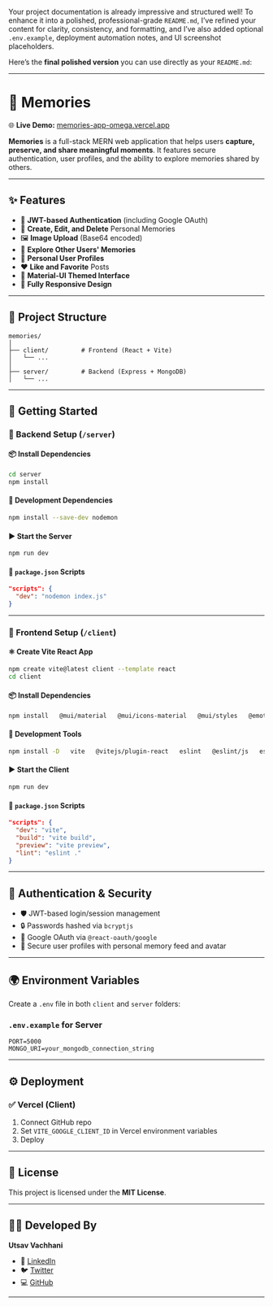 Your project documentation is already impressive and structured well! To enhance it into a polished, professional-grade `README.md`, I’ve refined your content for clarity, consistency, and formatting, and I’ve also added optional `.env.example`, deployment automation notes, and UI screenshot placeholders.

Here’s the **final polished version** you can use directly as your `README.md`:

---

# 🧠 Memories

🌐 **Live Demo:** [memories-app-omega.vercel.app](https://memories-app-omega.vercel.app/)

**Memories** is a full-stack MERN web application that helps users **capture, preserve, and share meaningful moments**. It features secure authentication, user profiles, and the ability to explore memories shared by others.

---

## ✨ Features

* 🔐 **JWT-based Authentication** (including Google OAuth)
* 📝 **Create, Edit, and Delete** Personal Memories
* 🖼️ **Image Upload** (Base64 encoded)
* 🧭 **Explore Other Users' Memories**
* 👤 **Personal User Profiles**
* ❤️ **Like and Favorite** Posts
* 🎨 **Material-UI Themed Interface**
* 📱 **Fully Responsive Design**

---

## 📁 Project Structure

```
memories/
│
├── client/         # Frontend (React + Vite)
│   └── ...
│
├── server/         # Backend (Express + MongoDB)
│   └── ...
```

---

## 🚀 Getting Started

### 🔧 Backend Setup (`/server`)

#### 📦 Install Dependencies

```bash
cd server
npm install
```

#### 🧰 Development Dependencies

```bash
npm install --save-dev nodemon
```

#### ▶️ Start the Server

```bash
npm run dev
```

#### 📄 `package.json` Scripts

```json
"scripts": {
  "dev": "nodemon index.js"
}
```

---

### 🎨 Frontend Setup (`/client`)

#### ⚛️ Create Vite React App

```bash
npm create vite@latest client --template react
cd client
```

#### 📦 Install Dependencies

```bash
npm install   @mui/material   @mui/icons-material   @mui/styles   @emotion/react   @emotion/styled   axios   moment   react-file-base64   redux   react-redux   redux-thunk   react-router-dom   jwt-decode   @react-oauth/google   react-toastify

```

#### 🧰 Development Tools

```bash
npm install -D   vite   @vitejs/plugin-react   eslint   @eslint/js   eslint-plugin-react-hooks   eslint-plugin-react-refresh   globals   @types/react   @types/react-dom
```

#### ▶️ Start the Client

```bash
npm run dev
```

#### 📄 `package.json` Scripts

```json
"scripts": {
  "dev": "vite",
  "build": "vite build",
  "preview": "vite preview",
  "lint": "eslint ."
}
```

---

## 🔐 Authentication & Security

* 🛡️ JWT-based login/session management
* 🔒 Passwords hashed via `bcryptjs`
* 🧑 Google OAuth via `@react-oauth/google`
* 👤 Secure user profiles with personal memory feed and avatar

---

## 🌍 Environment Variables

Create a `.env` file in both `client` and `server` folders:

### `.env.example` for Server

```env
PORT=5000
MONGO_URI=your_mongodb_connection_string
```
---
## ⚙️ Deployment

### ✅ Vercel (Client)

1. Connect GitHub repo
2. Set `VITE_GOOGLE_CLIENT_ID` in Vercel environment variables
3. Deploy

---

## 📄 License

This project is licensed under the **MIT License**.

---

## 🧑‍💻 Developed By

**Utsav Vachhani**

* 🔗 [LinkedIn](https://www.linkedin.com/in/vachhani-utsav-21ut75/)
* 🐦 [Twitter](https://x.com/ut_vachhani2115?t=EItJcQaI9oTviQcRAWBdzQ&s=09)
* 💻 [GitHub](https://github.com/utsavvachhani)

---
